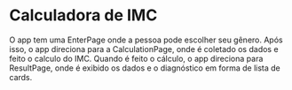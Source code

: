 # Calculadora de IMC

O app tem uma EnterPage onde a pessoa pode escolher seu gênero. Após isso, o app direciona para a CalculationPage, onde é coletado os dados e feito o calculo do IMC. Quando é feito o cálculo, o app direciona para ResultPage, onde é exibido os dados e o diagnóstico em forma de lista de cards.
